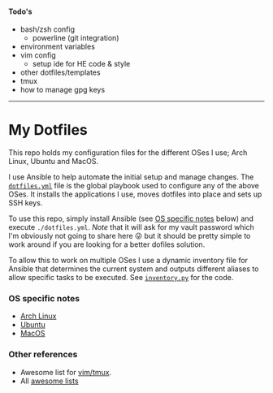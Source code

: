 #### Todo's

- bash/zsh config
    - powerline (git integration)
- environment variables
- vim config
    - setup ide for HE code & style
- other dotfiles/templates
- tmux
- how to manage gpg keys

------

# My Dotfiles

This repo holds my configuration files for the different OSes I use; Arch Linux, Ubuntu and MacOS.

I use Ansible to help automate the initial setup and manage changes. The [`dotfiles.yml`](./dotfiles.yml) file is the
global playbook used to configure any of the above OSes. It installs the applications I use, moves dotfiles into place
and sets up SSH keys.

To use this repo, simply install Ansible (see [OS specific notes](#os-specific-notes) below) and execute
`./dotfiles.yml`. *Note* that it will ask for my vault password which I'm obviously not going to share here
:stuck_out_tongue_winking_eye: but it should be pretty simple to work around if you are looking for a better dofiles
solution.

To allow this to work on multiple OSes I use a dynamic inventory file for Ansible that determines the current system and
outputs different aliases to allow specific tasks to be executed. See [`inventory.py`](./inventory.py) for the code.


### OS specific notes

- [Arch Linux](./archlinux.md)
- [Ubuntu](./ubuntu.md)
- [MacOS](./macbook.md)


### Other references
- Awesome list for [vim/tmux](https://github.com/square/maximum-awesome).
- All [awesome lists](https://awesome.re)
